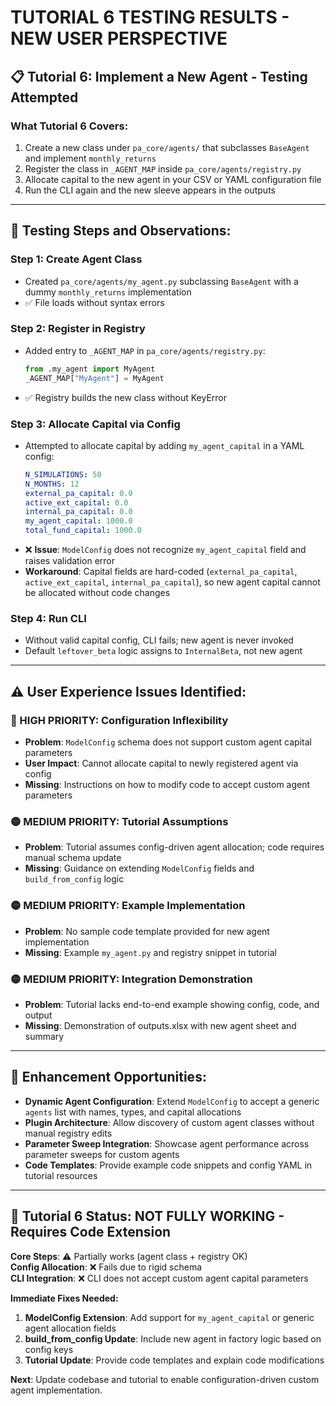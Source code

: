 # TUTORIAL 6 TESTING RESULTS - NEW USER PERSPECTIVE

## 📋 **Tutorial 6: Implement a New Agent** - Testing Attempted

### **What Tutorial 6 Covers:**
1. Create a new class under `pa_core/agents/` that subclasses `BaseAgent` and implement `monthly_returns`  
2. Register the class in `_AGENT_MAP` inside `pa_core/agents/registry.py`  
3. Allocate capital to the new agent in your CSV or YAML configuration file  
4. Run the CLI again and the new sleeve appears in the outputs

---

## 🚧 **Testing Steps and Observations:**

### **Step 1: Create Agent Class**
- Created `pa_core/agents/my_agent.py` subclassing `BaseAgent` with a dummy `monthly_returns` implementation
- ✅ File loads without syntax errors

### **Step 2: Register in Registry**
- Added entry to `_AGENT_MAP` in `pa_core/agents/registry.py`:
  ```python
  from .my_agent import MyAgent
  _AGENT_MAP["MyAgent"] = MyAgent
  ```
- ✅ Registry builds the new class without KeyError

### **Step 3: Allocate Capital via Config**
- Attempted to allocate capital by adding `my_agent_capital` in a YAML config:
  ```yaml
  N_SIMULATIONS: 50
  N_MONTHS: 12
  external_pa_capital: 0.0
  active_ext_capital: 0.0
  internal_pa_capital: 0.0
  my_agent_capital: 1000.0
  total_fund_capital: 1000.0
  ```
- ❌ **Issue**: `ModelConfig` does not recognize `my_agent_capital` field and raises validation error
- **Workaround**: Capital fields are hard-coded (`external_pa_capital`, `active_ext_capital`, `internal_pa_capital`), so new agent capital cannot be allocated without code changes

### **Step 4: Run CLI**
- Without valid capital config, CLI fails; new agent is never invoked
- Default `leftover_beta` logic assigns to `InternalBeta`, not new agent

---

## ⚠️ **User Experience Issues Identified:**

### **🔴 HIGH PRIORITY: Configuration Inflexibility**
- **Problem**: `ModelConfig` schema does not support custom agent capital parameters
- **User Impact**: Cannot allocate capital to newly registered agent via config
- **Missing**: Instructions on how to modify code to accept custom agent parameters

### **🟡 MEDIUM PRIORITY: Tutorial Assumptions**
- **Problem**: Tutorial assumes config-driven agent allocation; code requires manual schema update
- **Missing**: Guidance on extending `ModelConfig` fields and `build_from_config` logic

### **🟡 MEDIUM PRIORITY: Example Implementation**
- **Problem**: No sample code template provided for new agent implementation
- **Missing**: Example `my_agent.py` and registry snippet in tutorial

### **🟡 MEDIUM PRIORITY: Integration Demonstration**
- **Problem**: Tutorial lacks end-to-end example showing config, code, and output
- **Missing**: Demonstration of outputs.xlsx with new agent sheet and summary

---

## 🚀 **Enhancement Opportunities:**

- **Dynamic Agent Configuration**: Extend `ModelConfig` to accept a generic `agents` list with names, types, and capital allocations
- **Plugin Architecture**: Allow discovery of custom agent classes without manual registry edits
- **Parameter Sweep Integration**: Showcase agent performance across parameter sweeps for custom agents
- **Code Templates**: Provide example code snippets and config YAML in tutorial resources

---

## 🔧 **Tutorial 6 Status: NOT FULLY WORKING - Requires Code Extension**

**Core Steps**: ⚠️ Partially works (agent class + registry OK)  
**Config Allocation**: ❌ Fails due to rigid schema  
**CLI Integration**: ❌ CLI does not accept custom agent capital parameters  

**Immediate Fixes Needed:**
1. **ModelConfig Extension**: Add support for `my_agent_capital` or generic agent allocation fields  
2. **build_from_config Update**: Include new agent in factory logic based on config keys  
3. **Tutorial Update**: Provide code templates and explain code modifications

**Next**: Update codebase and tutorial to enable configuration-driven custom agent implementation.
